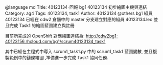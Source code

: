 @language md
Title: 40123134-回報 bg1 40123134 初步繪圖主機與連結
Category: ag4
Tags: 40123134, task1
Author: 40123134
@others
bg1 組員 40123134 已經在 cdw2 倉儲中的 master 分支建立對應的組員 40123134.leo 並且完成 Task1 的繪圖藍圖建立與註冊

<!-- PELICAN_END_SUMMARY -->

目前所完成的 OpenShift 對應繪圖連結為: <a href="http://cdw2bg1-40123156.rhcloud.com/">http://cdw2bg1-40123156.rhcloud.com/bg1/scrum40123134_task1</a>

其中已經在主程式中導入 scrum1_task1.py 中的 scrum1_task1 藍圖變數, 並且複製範例中的鏈條繪圖 ,準備進一步完成 Task1 協同任務.
